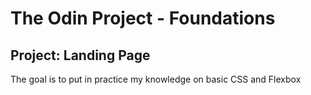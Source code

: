 # The Odin Project - Foundations
## Project: Landing Page
The goal is to put in practice my knowledge on basic CSS and Flexbox

